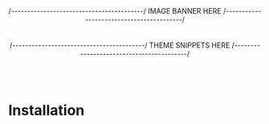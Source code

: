 
<center>/-----------------------------------------/ IMAGE BANNER HERE /-----------------------------------------/</center>
<br><br>

<center>/-----------------------------------------/ THEME SNIPPETS HERE /-----------------------------------------/</center>

<br><br>

# Installation
